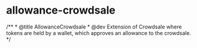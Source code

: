 # allowance-crowdsale
/**  * @title AllowanceCrowdsale  * @dev Extension of Crowdsale where tokens are held by a wallet, which approves an allowance to the crowdsale.  */
